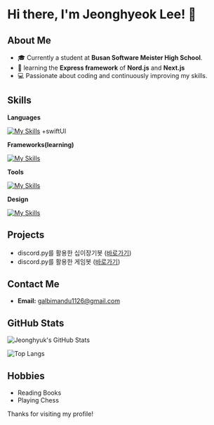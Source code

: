 # Hi there, I'm Jeonghyeok Lee! 👋

## About Me

- 🎓 Currently a student at **Busan Software Meister High School**.
- 🌱 learning the **Express framework** of **Nord.js** and **Next.js**
- 💻 Passionate about coding and continuously improving my skills.

## Skills

**Languages**
  
[![My Skills](https://skillicons.dev/icons?i=html,css,python,c,js)](https://skillicons.dev)
+swiftUI

**Frameworks(learning)**
  
[![My Skills](https://skillicons.dev/icons?i=express,next)](https://skillicons.dev)

**Tools**
  
[![My Skills](https://skillicons.dev/icons?i=vscode,clion)](https://skillicons.dev)

**Design**
  
[![My Skills](https://skillicons.dev/icons?i=figma,ps,ai)](https://skillicons.dev)

## Projects
- discord.py를 활용한 십이장기봇 ([바로가기](https://github.com/GAMZAMANDU/12chessBot))
- discord.py를 활용한 게임봇 ([바로가기](https://github.com/GAMZAMANDU/DeathCard))

## Contact Me

- **Email:** [galbimandu1126@gmail.com](mailto:galbimandu1126@gmail.com)

## GitHub Stats

![Jeonghyuk's GitHub Stats](https://github-readme-stats.vercel.app/api?username=gamzamandu&show_icons=true&theme=radical)

![Top Langs](https://github-readme-stats.vercel.app/api/top-langs/?username=gamzamandu&layout=compact&theme=radical)

## Hobbies
- Reading Books
- Playing Chess

Thanks for visiting my profile!


<!--
**GAMZAMANDU/GAMZAMANDU** is a ✨ _special_ ✨ repository because its `README.md` (this file) appears on your GitHub profile.

Here are some ideas to get you started:

- 🔭 I’m currently working on ...
- 🌱 I’m currently learning ...
- 👯 I’m looking to collaborate on ...
- 🤔 I’m looking for help with ...
- 💬 Ask me about ...
- 📫 How to reach me: ...
- 😄 Pronouns: ...
- ⚡ Fun fact: ...
-->
